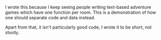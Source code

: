 I wrote this because I keep seeing people writing text-based adventure games which have
one function per room. This is a demonstration of how one should separate code and data
instead.

Apart from that, it isn't particularly good code, I wrote it to be short, not sturdy.

